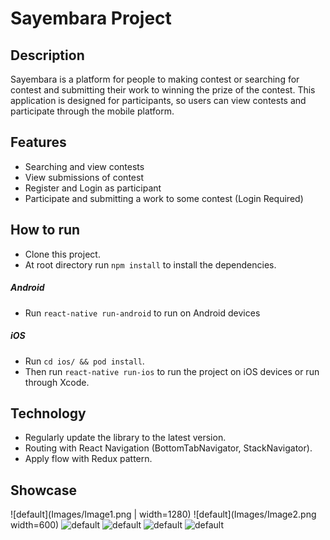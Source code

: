 # Sayembara Project

## Description
Sayembara is a platform for peopl­­­e to making contest or searching for contest and submitting their work to winning the prize of the contest. This application is designed for participants, so users can view contests and participate through the mobile platform.

## Features
* Searching and view contests
* View submissions of contest
* Register and Login as participant
* Participate and submitting a work to some contest (Login Required)

## How to run
* Clone this project.
* At root directory run `npm install` to install the dependencies.
##### Android
* Run `react-native run-android` to run on Android devices
##### iOS
* Run `cd ios/ && pod install`.
* Then run `react-native run-ios` to run the project on iOS devices or run through Xcode.

## Technology
* Regularly update the library to the latest version.
* Routing with React Navigation (BottomTabNavigator, StackNavigator).
* Apply flow with Redux pattern.

## Showcase
![default](Images/Image1.png | width=1280) ![default](Images/Image2.png width=600) ![default](Images/Image3.png) ![default](Images/Image4.png) ![default](Images/Image5.png) ![default](Images/Image6.png)